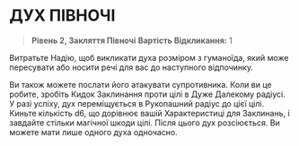 ﻿# ДУХ ПІВНОЧІ

> **Рівень 2, Закляття Півночі**
> **Вартість Відкликання:** 1

Витратьте Надію, щоб викликати духа розміром з гуманоїда, який може пересувати або носити речі для вас до наступного відпочинку.

Ви також можете послати його атакувати супротивника. Коли ви це робите, зробіть Кидок Заклинання проти цілі в Дуже Далекому радіусі. У разі успіху, дух переміщується в Рукопашний радіус до цієї цілі. Киньте кількість d6, що дорівнює вашій Характеристиці для Заклинань, і завдайте стільки магічної шкоди цілі. Після цього дух розсіюється. Ви можете мати лише одного духа одночасно.